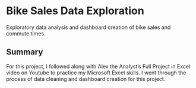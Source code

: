 # Bike Sales Data Exploration
Exploratory data analysis and dashboard creation of bike sales and commute times.

## Summary
For this project, I followed along with Alex the Analyst’s Full Project in Excel video on Youtube to practice my Microsoft Excel skills. I went through the process of data cleaning and dashboard creation for this project.
